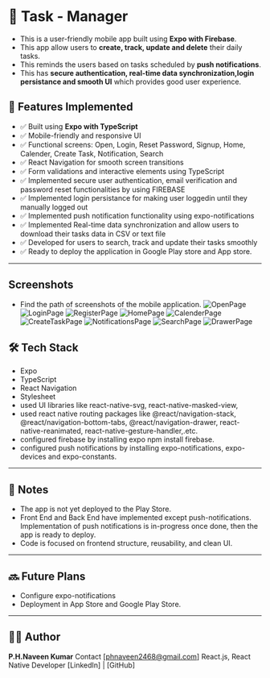 # 📱 Task - Manager

- This is a user-friendly mobile app built using **Expo with Firebase**.  
- This app allow users to **create, track, update and delete** their daily tasks.
- This reminds the users based on tasks scheduled by **push notifications**.
- This has **secure authentication, real-time data synchronization,login persistance and smooth UI** which provides good user experience.


## 🚀 Features Implemented

- ✅ Built using **Expo with TypeScript**
- ✅ Mobile-friendly and responsive UI
- ✅ Functional screens: Open, Login, Reset Password, Signup, Home, Calender, Create Task, Notification, Search
- ✅ React Navigation for smooth screen transitions
- ✅ Form validations and interactive elements using TypeScript
- ✅ Implemented secure user authentication, email verification and password reset functionalities by using FIREBASE
- ✅ Implemented login persistance for making user loggedin until they manually logged out
- ✅ Implemented push notification functionality using expo-notifications
- ✅ Implemented Real-time data synchronization and allow users to download their tasks data in CSV or text file
- ✅ Developed for users to search, track and update their tasks smoothly
- ✅ Ready to deploy the application in Google Play store and App store.
---
##  Screenshots
- Find the path of screenshots of the mobile application.
![OpenPage](ScreenShots/OpenScreen.jpeg)
![LoginPage](ScreenShots/LoginScreen.jpeg)
![RegisterPage](ScreenShots/RegisterScreen.jpeg)
![HomePage](ScreenShots/HomeScreen.jpeg)
![CalenderPage](ScreenShots/CalenderScreen.jpeg)
![CreateTaskPage](ScreenShots/CreateTaskScreen.jpeg)
![NotificationsPage](ScreenShots/NotificationScreen.jpeg)
![SearchPage](ScreenShots/SearchScreen.jpeg)
![DrawerPage](ScreenShots/DrawerNavigation.jpeg)

## 🛠️ Tech Stack

- Expo
- TypeScript
- React Navigation
- Stylesheet 
- used UI libraries like react-native-svg, react-native-masked-view,
- used react native routing packages like @react/navigation-stack, @react/navigation-bottom-tabs, @react/navigation-drawer, react-native-reanimated, react-native-gesture-handler,.etc.
- configured firebase by installing expo npm install firebase.
- configured push notifications by installing expo-notifications, expo-devices and expo-constants.
---

## 📝 Notes

- The app is not yet deployed to the Play Store.
- Front End and Back End have implemented except push-notifications. Implementation of push notifications is in-progress once done, then the app is ready to deploy.
- Code is focused on frontend structure, reusability, and clean UI.
---

## 🔜 Future Plans

- Configure expo-notifications
- Deployment in App Store and Google Play Store.
  
---

## 👨‍💻 Author

**P.H.Naveen Kumar**
Contact [phnaveen2468@gmail.com]
React.js, React Native Developer
[LinkedIn] | [GitHub]
